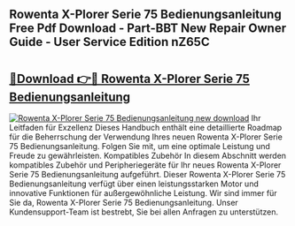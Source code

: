 ## Rowenta X-Plorer Serie 75 Bedienungsanleitung Free Pdf Download - Part-BBT New Repair Owner Guide - User Service Edition nZ65C

# <h2><a href="http://df5ph6.blite.top/?on=Rowenta+X-Plorer+Serie+75+Bedienungsanleitung">🔗Download 👉🔴 Rowenta X-Plorer Serie 75 Bedienungsanleitung</a></h2>

[![Rowenta X-Plorer Serie 75 Bedienungsanleitung new download](https://i.imgur.com/lujVjoI.png)](http://df5ph6.blite.top/?on=Rowenta+X-Plorer+Serie+75+Bedienungsanleitung)
Ihr Leitfaden für Exzellenz Dieses Handbuch enthält eine detaillierte Roadmap für die Beherrschung der Verwendung Ihres neuen Rowenta X-Plorer Serie 75 Bedienungsanleitung. Folgen Sie mit, um eine optimale Leistung und Freude zu gewährleisten. Kompatibles Zubehör In diesem Abschnitt werden kompatibles Zubehör und Peripheriegeräte für Ihr neues Rowenta X-Plorer Serie 75 Bedienungsanleitung aufgeführt. Dieser Rowenta X-Plorer Serie 75 Bedienungsanleitung verfügt über einen leistungsstarken Motor und innovative Funktionen für außergewöhnliche Leistung. Wir sind immer für Sie da, Rowenta X-Plorer Serie 75 Bedienungsanleitung. Unser Kundensupport-Team ist bestrebt, Sie bei allen Anfragen zu unterstützen.
